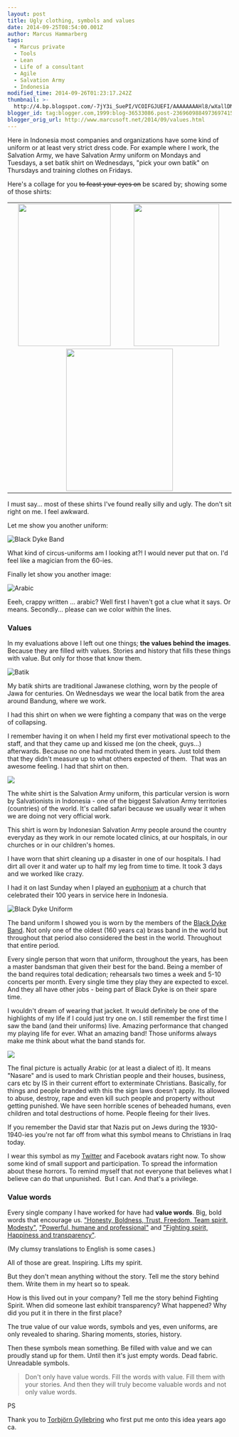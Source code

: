 ```yaml
---
layout: post
title: Ugly clothing, symbols and values
date: 2014-09-25T08:54:00.001Z
author: Marcus Hammarberg
tags:
  - Marcus private
  - Tools
  - Lean
  - Life of a consultant
  - Agile
  - Salvation Army
  - Indonesia
modified_time: 2014-09-26T01:23:17.242Z
thumbnail: >-
  http://4.bp.blogspot.com/-7jY3i_SuePI/VCOIFGJUEFI/AAAAAAAAHl8/wXallDMpqoc/s72-c/own%2Bchoice.png
blogger_id: tag:blogger.com,1999:blog-36533086.post-2369609884973697415
blogger_orig_url: http://www.marcusoft.net/2014/09/values.html
---
```





Here in Indonesia most companies and organizations have some kind of uniform or at least very strict dress code. For example where I work, the Salvation Army, we have Salvation Army uniform on Mondays and Tuesdays, a set batik shirt on Wednesdays, "pick your own batik" on Thursdays and training clothes on Fridays.

Here's a collage for you ~~to feast your eyes on~~ be scared by; showing some of those shirts:

<table>
<colgroup>
<col style="width: 50%" />
<col style="width: 50%" />
</colgroup>
<tbody>
<tr class="odd">
<td><div class="separator" style="clear: both; text-align: center;">
<a
href="http://4.bp.blogspot.com/-7jY3i_SuePI/VCOIFGJUEFI/AAAAAAAAHl8/wXallDMpqoc/s1600/own%2Bchoice.png"
data-imageanchor="1" style="margin-left: 1em; margin-right: 1em;"><img
src="http://4.bp.blogspot.com/-7jY3i_SuePI/VCOIFGJUEFI/AAAAAAAAHl8/wXallDMpqoc/s1600/own%2Bchoice.png"
data-border="0" width="208" height="320" /></a>
</div></td>
<td><div class="separator" style="clear: both; text-align: center;">
<a
href="http://3.bp.blogspot.com/-yW0xTRJnxcw/VCOIFLrB9HI/AAAAAAAAHl0/LF9G-iA1X_I/s1600/set%2Bbatik%2Band%2Bbeard.jpg"
data-imageanchor="1" style="margin-left: 1em; margin-right: 1em;"><img
src="http://3.bp.blogspot.com/-yW0xTRJnxcw/VCOIFLrB9HI/AAAAAAAAHl0/LF9G-iA1X_I/s1600/set%2Bbatik%2Band%2Bbeard.jpg"
data-border="0" width="192" height="320" /></a>
</div></td>
</tr>
<tr class="even">
<td colspan="2" style="text-align: center;"><div class="separator"
style="clear: both; text-align: center;">
<a
href="http://1.bp.blogspot.com/-3qZugxM9lA8/VCOIFFzRydI/AAAAAAAAHl4/RI70-qdNcHM/s1600/uniform.jpg"
data-imageanchor="1" style="margin-left: 1em; margin-right: 1em;"><img
src="http://1.bp.blogspot.com/-3qZugxM9lA8/VCOIFFzRydI/AAAAAAAAHl4/RI70-qdNcHM/s1600/uniform.jpg"
data-border="0" width="240" height="320" /></a>
</div></td>
</tr>
</tbody>
</table>

I must say... most of these shirts I've found really silly and ugly. The don't sit right on me. I feel awkward.

Let me show you another uniform:

![Black Dyke Band](http://4.bp.blogspot.com/-8XzUHg5W19k/VCOZkxzsyrI/AAAAAAAAHmU/j7aaSHETfB8/s1600/black%2Bdyke.JPG)

What kind of circus-uniforms am I looking at?! I would never put that on. I'd feel like a magician from the 60-ies.

Finally let show you another image:

![Arabic](http://4.bp.blogspot.com/-T36j3MTeqNo/VCObq1tPtXI/AAAAAAAAHmg/BmGzaQv9P0Y/s1600/christiansInIraq.jpeg)

Eeeh, crappy written ... arabic? Well first I haven't got a clue what it says. Or means. Secondly... please can we color within the lines.

### Values

In my evaluations above I left out one things; **the values behind the images**. Because they are filled with values. Stories and history that fills these things with value. But only for those that know them.


![Batik](http://3.bp.blogspot.com/-yW0xTRJnxcw/VCOIFLrB9HI/AAAAAAAAHl0/LF9G-iA1X_I/s1600/set%2Bbatik%2Band%2Bbeard.jpg)

My batik shirts are traditional Jawanese clothing, worn by the people of Jawa for centuries. On Wednesdays we wear the local batik from the area around Bandung, where we work.

I had this shirt on when we were fighting a company that was on the verge of collapsing.

I remember having it on when I held my first ever motivational speech to the staff, and that they came up and kissed me (on the cheek, guys...) afterwards. Because no one had motivated them in years. Just told them that they didn't measure up to what others expected of them.  That was an awesome feeling. I had that shirt on then.

![](http://1.bp.blogspot.com/-3qZugxM9lA8/VCOIFFzRydI/AAAAAAAAHl4/RI70-qdNcHM/s1600/uniform.jpg)

The white shirt is the Salvation Army uniform, this particular version is worn by Salvationists in Indonesia - one of the biggest Salvation Army territories (countries) of the world. It's called safari because we usually wear it when we are doing not very official work.

This shirt is worn by Indonesian Salvation Army people around the country everyday as they work in our remote located clinics, at our hospitals, in our churches or in our children's homes.

I have worn that shirt cleaning up a disaster in one of our hospitals. I had dirt all over it and water up to half my leg from time to time. It took 3 days and we worked like crazy. 

I had it on last Sunday when I played an <a href="http://en.wikipedia.org/wiki/Euphonium" target="_blank">euphonium</a> at a church that celebrated their 100 years in service here in Indonesia.

![Black Dyke Uniform](http://4.bp.blogspot.com/-8XzUHg5W19k/VCOZkxzsyrI/AAAAAAAAHmU/j7aaSHETfB8/s1600/black%2Bdyke.JPG)

The band uniform I showed you is worn by the members of the <a href="http://blackdykeband.co.uk/" target="_blank">Black Dyke Band</a>. Not only one of the oldest (160 years ca) brass band in the world but throughout that period also considered the best in the world. Throughout that entire period.

Every single person that worn that uniform, throughout the years, has been a master bandsman that given their best for the band. Being a member of the band requires total dedication; rehearsals two times a week and 5-10 concerts per month. Every single time they play they are expected to excel. And they all have other jobs - being part of Black Dyke is on their spare time.

I wouldn't dream of wearing that jacket. It would definitely be one of the highlights of my life if I could just try one on. I still remember the first time I saw the band (and their uniforms) live. Amazing performance that changed my playing life for ever. What an amazing band! Those uniforms always make me think about what the band stands for.

![](http://4.bp.blogspot.com/-T36j3MTeqNo/VCObq1tPtXI/AAAAAAAAHmg/BmGzaQv9P0Y/s1600/christiansInIraq.jpeg)

The final picture is actually Arabic (or at least a dialect of it). It means "Nasare" and is used to mark Christian people and their houses, business, cars etc by IS in their current effort to exterminate Christians. Basically, for things and people branded with this the sign laws doesn't apply. Its allowed to abuse, destroy, rape and even kill such people and property without getting punished. We have seen horrible scenes of beheaded humans, even children and total destructions of home. People fleeing for their lives.

If you remember the David star that Nazis put on Jews during the 1930-1940-ies you're not far off from what this symbol means to Christians in Iraq today.

I wear this symbol as my <a href="http://twitter.com/marcusoftnet" target="_blank">Twitter</a> and Facebook avatars right now. To show some kind of small support and
participation. To spread the information about these horrors. To remind myself that not everyone that believes what I believe can do that unpunished.  But I can. And that's a privilege.

### Value words

Every single company I have worked for have had **value words**. Big, bold words that encourage us. <a href="http://www.in.capgemini.com/about/group/values-ethics" target="_blank">"Honesty, Boldness, Trust, Freedom, Team spirit, Modesty"</a>, <a href="http://avegagroup.se/sv/Om-Avega-Group/Vara-varderingar/" target="_blank">"Powerful, humane and professional"</a> and <a href="http://aptitud.se/" target="_blank">"Fighting spirit, Happiness and transparency"</a>.

(My clumsy translations to English is some cases.)

All of those are great. Inspiring. Lifts my spirit.

But they don't mean anything without the story. Tell me the story behind them. Write them in my heart so to speak.

How is this lived out in your company? Tell me the story behind Fighting  Spirit. When did someone last exhibit transparency? What happened? Why did you put it in there in the first place?

The true value of our value words, symbols and yes, even uniforms, are only revealed to sharing. Sharing moments, stories, history.

Then these symbols mean something. Be filled with value and we can proudly stand up for them. Until then it's just empty words. Dead fabric. Unreadable symbols.

> Don't only have value words. Fill the words with value. Fill them with your stories. And then they will truly become valuable words and not only value words.

PS

Thank you to <a href="http://twitter.com/drunkcod" target="_blank">Torbjörn Gyllebring</a> who first put me onto this idea years ago ca.
